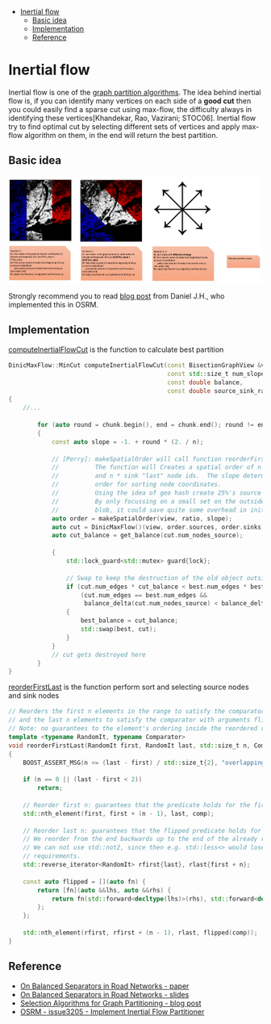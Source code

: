 - [Inertial flow](#inertial-flow)
  - [Basic idea](#basic-idea)
  - [Implementation](#implementation)
  - [Reference](#reference)

# Inertial flow

Inertial flow is one of the [graph partition algorithms](./graph_partition.md).  The idea behind inertial flow is, if you can identify many vertices on each side of a **good cut** then you could easily find a sparse cut using max-flow, the difficulty always in identifying these vertices[Khandekar, Rao, Vazirani; STOC06].  Inertial flow try to find optimal cut by selecting different sets of vertices and apply max-flow algorithm on them, in the end will return the best partition.


## Basic idea

<img src="../resource/pictures/inertial_flow_description.png" alt="inertial_flow_description" width="1000"/>

Strongly recommend you to read [blog post](https://daniel-j-h.github.io/post/selection-algorithms-for-partitioning/) from Daniel J.H., who implemented this in OSRM.  

## Implementation
[computeInertialFlowCut](https://github.com/Project-OSRM/osrm-backend/blob/9234b2ae76bdbbb91cbb51142bfc0ee1252c4abd/src/partitioner/recursive_bisection.cpp#L73) is the function to calculate best partition
```C++
DinicMaxFlow::MinCut computeInertialFlowCut(const BisectionGraphView &view,
                                            const std::size_t num_slopes,
                                            const double balance,
                                            const double source_sink_rate)
{
    //...

        for (auto round = chunk.begin(), end = chunk.end(); round != end; ++round)
        {
            const auto slope = -1. + round * (2. / n);
            
            // [Perry]: makeSpatialOrder will call function reorderFirstLast listed below
            //          The function will Creates a spatial order of n * sources "first" 
            //          and n * sink "last" node ids.  The slope determines the spatial 
            //          order for sorting node coordinates.
            //          Using the idea of geo hash create 25%'s source and 25%'s sink.
            //          By only focussing on a small set on the outside of the source/sink 
            //          blob, it could save quite some overhead in initialisation/search cost.
            auto order = makeSpatialOrder(view, ratio, slope);
            auto cut = DinicMaxFlow()(view, order.sources, order.sinks);
            auto cut_balance = get_balance(cut.num_nodes_source);

            {
                std::lock_guard<std::mutex> guard{lock};

                // Swap to keep the destruction of the old object outside of critical section.
                if (cut.num_edges * cut_balance < best.num_edges * best_balance ||
                    (cut.num_edges == best.num_edges &&
                     balance_delta(cut.num_nodes_source) < balance_delta(best.num_nodes_source)))
                {
                    best_balance = cut_balance;
                    std::swap(best, cut);
                }
            }
            // cut gets destroyed here
        }
}

```
[reorderFirstLast](https://github.com/Project-OSRM/osrm-backend/blob/9234b2ae76bdbbb91cbb51142bfc0ee1252c4abd/include/partitioner/reorder_first_last.hpp#L19) is the function perform sort and selecting source nodes and sink nodes
```C++
// Reorders the first n elements in the range to satisfy the comparator,
// and the last n elements to satisfy the comparator with arguments flipped.
// Note: no guarantees to the element's ordering inside the reordered ranges.
template <typename RandomIt, typename Comparator>
void reorderFirstLast(RandomIt first, RandomIt last, std::size_t n, Comparator comp)
{
    BOOST_ASSERT_MSG(n <= (last - first) / std::size_t{2}, "overlapping subranges not allowed");

    if (n == 0 || (last - first < 2))
        return;

    // Reorder first n: guarantees that the predicate holds for the first elements.
    std::nth_element(first, first + (n - 1), last, comp);

    // Reorder last n: guarantees that the flipped predicate holds for the last k elements.
    // We reorder from the end backwards up to the end of the already reordered range.
    // We can not use std::not2, since then e.g. std::less<> would lose its irreflexive
    // requirements.
    std::reverse_iterator<RandomIt> rfirst{last}, rlast{first + n};

    const auto flipped = [](auto fn) {
        return [fn](auto &&lhs, auto &&rhs) {
            return fn(std::forward<decltype(lhs)>(rhs), std::forward<decltype(rhs)>(lhs));
        };
    };

    std::nth_element(rfirst, rfirst + (n - 1), rlast, flipped(comp));
}

```


## Reference
- [On Balanced Separators in Road Networks - paper](http://sommer.jp/roadseparator.pdf)
- [On Balanced Separators in Road Networks - slides](http://sommer.jp/sea2015.pdf)
- [Selection Algorithms for Graph Partitioning - blog post](https://daniel-j-h.github.io/post/selection-algorithms-for-partitioning/)
- [OSRM - issue3205 - Implement Inertial Flow Partitioner](https://github.com/Project-OSRM/osrm-backend/issues/3205)
